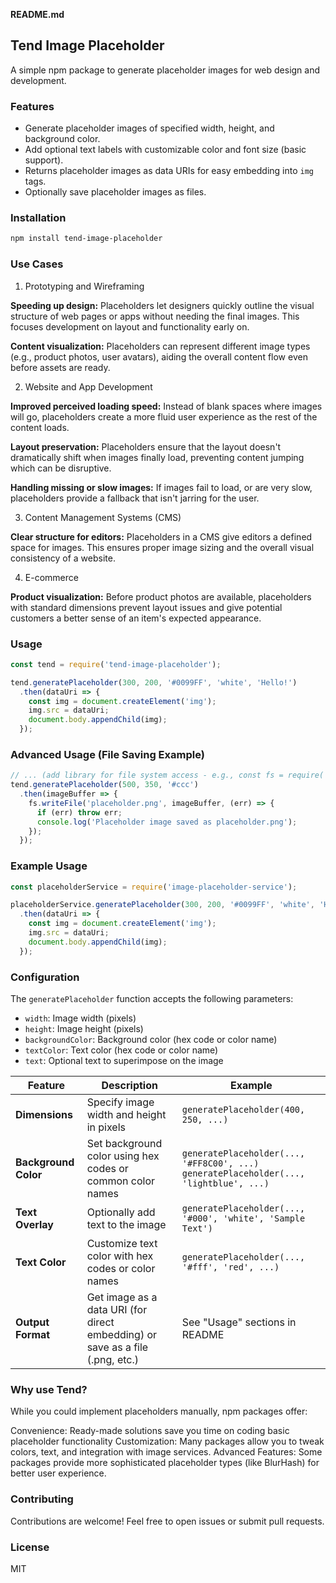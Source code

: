 **README.md**

## Tend Image Placeholder

A simple npm package to generate placeholder images for web design and development.

### **Features**

* Generate placeholder images of specified width, height, and background color.
* Add optional text labels with customizable color and font size (basic support).
* Returns placeholder images as data URIs for easy embedding into `img` tags.
* Optionally save placeholder images as files.

### **Installation**

```bash
npm install tend-image-placeholder
```

### **Use Cases**

1. Prototyping and Wireframing

**Speeding up design:** Placeholders let designers quickly outline the visual structure of web pages or apps without needing the final images. This focuses development on layout and functionality early on.

**Content visualization:** Placeholders can represent different image types (e.g., product photos, user avatars), aiding the overall content flow even before assets are ready.

2. Website and App Development

**Improved perceived loading speed:** Instead of blank spaces where images will go, placeholders create a more fluid user experience as the rest of the content loads.

**Layout preservation:** Placeholders ensure that the layout doesn't dramatically shift when images finally load, preventing content jumping which can be disruptive.

**Handling missing or slow images:** If images fail to load, or are very slow, placeholders provide a fallback that isn't jarring for the user.

3. Content Management Systems (CMS)

**Clear structure for editors:** Placeholders in a CMS give editors a defined space for images. This ensures proper image sizing and the overall visual consistency of a website.

4. E-commerce

**Product visualization:** Before product photos are available, placeholders with standard dimensions prevent layout issues and give potential customers a better sense of an item's expected appearance.

### **Usage**

```javascript
const tend = require('tend-image-placeholder');

tend.generatePlaceholder(300, 200, '#0099FF', 'white', 'Hello!')
  .then(dataUri => {
    const img = document.createElement('img');
    img.src = dataUri;
    document.body.appendChild(img);
  });
```

### **Advanced Usage (File Saving Example)**

```javascript
// ... (add library for file system access - e.g., const fs = require('fs'))
tend.generatePlaceholder(500, 350, '#ccc')
  .then(imageBuffer => {
    fs.writeFile('placeholder.png', imageBuffer, (err) => {
      if (err) throw err; 
      console.log('Placeholder image saved as placeholder.png');
    });
  });
```


### **Example Usage**

```javascript
const placeholderService = require('image-placeholder-service');

placeholderService.generatePlaceholder(300, 200, '#0099FF', 'white', 'Hello!')
  .then(dataUri => {
    const img = document.createElement('img');
    img.src = dataUri;
    document.body.appendChild(img);
  });
```

### **Configuration**

The `generatePlaceholder` function accepts the following parameters:

* `width`: Image width (pixels)
* `height`: Image height (pixels)
* `backgroundColor`: Background color (hex code or color name)
* `textColor`: Text color (hex code or color name)
* `text`: Optional text to superimpose on the image


| Feature  | Description | Example | 
|---|---|---|
| **Dimensions** | Specify image width and height in pixels |  `generatePlaceholder(400, 250, ...)` |
| **Background Color** | Set background color using hex codes or common color names  | `generatePlaceholder(..., '#FF8C00', ...)` <br> `generatePlaceholder(..., 'lightblue', ...)` |
| **Text Overlay** | Optionally add text to the image | `generatePlaceholder(..., '#000', 'white', 'Sample Text')` |
| **Text Color** | Customize text color with hex codes or color names | `generatePlaceholder(..., '#fff', 'red', ...)` |
| **Output Format**  | Get image as a data URI (for direct embedding) or save as a file (.png, etc.) | See "Usage" sections in README |


### **Why use Tend?**

While you could implement placeholders manually, npm packages offer:

Convenience: Ready-made solutions save you time on coding basic placeholder functionality
Customization: Many packages allow you to tweak colors, text, and integration with image services.
Advanced Features: Some packages provide more sophisticated placeholder types (like BlurHash) for better user experience.

### **Contributing**

Contributions are welcome! Feel free to open issues or submit pull requests.

### **License**

MIT
